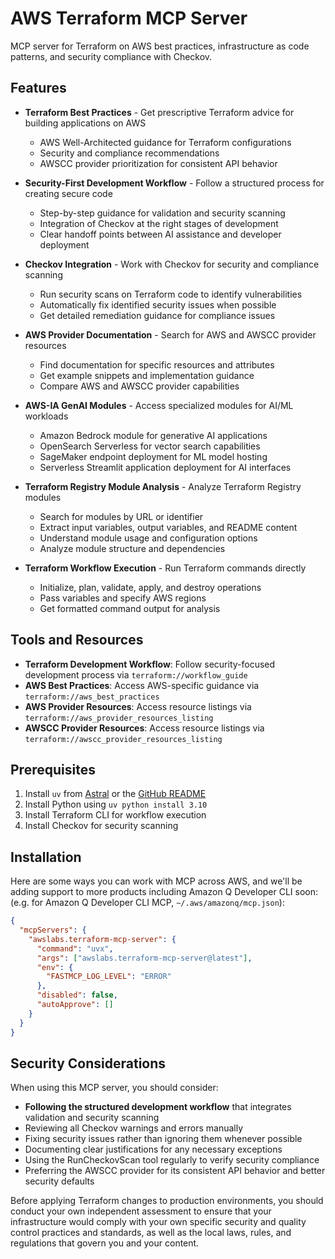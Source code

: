 # AWS Terraform MCP Server

MCP server for Terraform on AWS best practices, infrastructure as code patterns, and security compliance with Checkov.

## Features

- **Terraform Best Practices** - Get prescriptive Terraform advice for building applications on AWS
  - AWS Well-Architected guidance for Terraform configurations
  - Security and compliance recommendations
  - AWSCC provider prioritization for consistent API behavior

- **Security-First Development Workflow** - Follow a structured process for creating secure code
  - Step-by-step guidance for validation and security scanning
  - Integration of Checkov at the right stages of development
  - Clear handoff points between AI assistance and developer deployment

- **Checkov Integration** - Work with Checkov for security and compliance scanning
  - Run security scans on Terraform code to identify vulnerabilities
  - Automatically fix identified security issues when possible
  - Get detailed remediation guidance for compliance issues

- **AWS Provider Documentation** - Search for AWS and AWSCC provider resources
  - Find documentation for specific resources and attributes
  - Get example snippets and implementation guidance
  - Compare AWS and AWSCC provider capabilities

- **AWS-IA GenAI Modules** - Access specialized modules for AI/ML workloads
  - Amazon Bedrock module for generative AI applications
  - OpenSearch Serverless for vector search capabilities
  - SageMaker endpoint deployment for ML model hosting
  - Serverless Streamlit application deployment for AI interfaces

- **Terraform Registry Module Analysis** - Analyze Terraform Registry modules
  - Search for modules by URL or identifier
  - Extract input variables, output variables, and README content
  - Understand module usage and configuration options
  - Analyze module structure and dependencies

- **Terraform Workflow Execution** - Run Terraform commands directly
  - Initialize, plan, validate, apply, and destroy operations
  - Pass variables and specify AWS regions
  - Get formatted command output for analysis

## Tools and Resources

- **Terraform Development Workflow**: Follow security-focused development process via `terraform://workflow_guide`
- **AWS Best Practices**: Access AWS-specific guidance via `terraform://aws_best_practices`
- **AWS Provider Resources**: Access resource listings via `terraform://aws_provider_resources_listing`
- **AWSCC Provider Resources**: Access resource listings via `terraform://awscc_provider_resources_listing`

## Prerequisites

1. Install `uv` from [Astral](https://docs.astral.sh/uv/getting-started/installation/) or the [GitHub README](https://github.com/astral-sh/uv#installation)
2. Install Python using `uv python install 3.10`
3. Install Terraform CLI for workflow execution
4. Install Checkov for security scanning

## Installation

Here are some ways you can work with MCP across AWS, and we'll be adding support to more products including Amazon Q Developer CLI soon: (e.g. for Amazon Q Developer CLI MCP, `~/.aws/amazonq/mcp.json`):

```json
{
  "mcpServers": {
    "awslabs.terraform-mcp-server": {
      "command": "uvx",
      "args": ["awslabs.terraform-mcp-server@latest"],
      "env": {
        "FASTMCP_LOG_LEVEL": "ERROR"
      },
      "disabled": false,
      "autoApprove": []
    }
  }
}
```

## Security Considerations

When using this MCP server, you should consider:
- **Following the structured development workflow** that integrates validation and security scanning
- Reviewing all Checkov warnings and errors manually
- Fixing security issues rather than ignoring them whenever possible
- Documenting clear justifications for any necessary exceptions
- Using the RunCheckovScan tool regularly to verify security compliance
- Preferring the AWSCC provider for its consistent API behavior and better security defaults

Before applying Terraform changes to production environments, you should conduct your own independent assessment to ensure that your infrastructure would comply with your own specific security and quality control practices and standards, as well as the local laws, rules, and regulations that govern you and your content.
